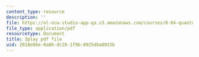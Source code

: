 ```yaml
---
content_type: resource
description: ''
file: https://ol-ocw-studio-app-qa.s3.amazonaws.com/courses/8-04-quantum-physics-i-spring-2016/2018e06e0a86dc281f9b8925dba0015b_EdXaUfRynx8.pdf
file_type: application/pdf
resourcetype: Document
title: 3play pdf file
uid: 2018e06e-0a86-dc28-1f9b-8925dba0015b
---
```

